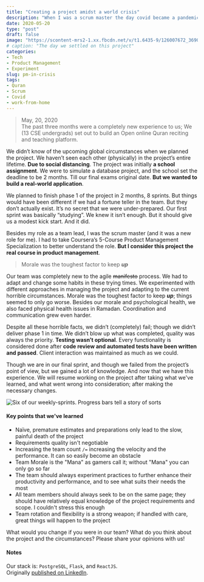 ```yaml
---
title: "Creating a project amidst a world crisis"
description: "When I was a scrum master the day covid became a pandemic."
date: 2020-05-20
type: "post"
draft: false
image: "https://scontent-mrs2-1.xx.fbcdn.net/v/t1.6435-9/126007672_3690071681014762_619242359968739194_n.jpg?_nc_cat=103&ccb=1-7&_nc_sid=730e14&_nc_ohc=UNAzmBFfirwAX8wZm39&_nc_ht=scontent-mrs2-1.xx&oh=00_AT_Jr6qM2SNaRJcppvA_dcFoZAfNCfCmVZXtk9-O_8GFxg&oe=62C00F06"
# caption: "The day we settled on this project"
categories:
- Tech
- Product Management
- Experiment
slug: pm-in-crisis
tags: 
- Quran
- Scrum
- Covid
- work-from-home
---
```


>May, 20, 2020  \
>The past three months were a completely new experience to us; We (13 CSE undergrads) set out to build an Open online Quran reciting and teaching platform.

We didn’t know of the upcoming global circumstances when we planned the project. We haven’t seen each other (physically) in the project’s entire lifetime. __Due to social distancing__. The project was initially __a school assignment__. We were to simulate a database project, and the school set the deadline to be 2 months. Till our final exams original date. __But we wanted to build a real-world application__.

We planned to finish phase 1 of the project in 2 months, 8 sprints. But things would have been different if we had a fortune teller in the team. But they don’t actually exist. It’s no secret that we were under-prepared. Our first sprint was basically “studying”. We knew it isn’t enough. But it should give us a modest kick start. And it did.

Besides my role as a team lead, I was the scrum master (and it was a new role for me). I had to take Coursera’s 5-Course Product Management Specialization to better understand the role. __But I consider this project the real course in product management__.

>Morale was the toughest factor to keep _**up**_

Our team was completely new to the agile ~~manifesto~~ process. We had to adapt and change some habits in these trying times. We experimented with different approaches in managing the project and adapting to the current horrible circumstances. Morale was the toughest factor to keep _**up**_; things seemed to only go worse. Besides our morale and psychological health, we also faced physical health issues in Ramadan. Coordination and communication grew even harder.

Despite all these horrible facts, we didn’t (completely) fail; though we didn’t deliver phase 1 in time. We didn’t blow up what was completed, quality was always the priority. __Testing wasn’t optional__. Every functionality is considered done after __code review and automated tests have been written and passed__. Client interaction was maintained as much as we could.

Though we are in our final sprint, and though we failed from the project’s point of view, but we gained a lot of knowledge. And now that we have this experience. We will resume working on the project after taking what we've learned, and what went wrong into consideration; after making the necessary changes.

![Six of our weekly-sprints. Progress bars tell a story of sorts](https://media-exp1.licdn.com/dms/image/C4D12AQGQQP9hGnAAjg/article-cover_image-shrink_720_1280/0/1589981921610?e=1659571200&v=beta&t=qX-GMSSbQZ9npQpmFOAkLtXx9LC0KJGvzyqZ95HtLT8 "Six of our weekly-sprints. Progress bars tell a story of sorts")

#### Key points that we've learned

- Naïve, premature estimates and preparations only lead to the slow, painful death of the project
- Requirements quality isn't negotiable
- Increasing the team count `/=` increasing the velocity and the performance. It can so easily become an obstacle
- Team Morale is the "Mana" as gamers call it; without "Mana" you can only go so far
- The team should always experiment practices to further enhance their productivity and performance, and to see what suits their needs the most
- All team members should always seek to be on the same page; they should have relatively equal knowledge of the project requirements and scope. I couldn't stress this enough
- Team rotation and flexibility is a strong weapon; if handled with care, great things will happen to the project

What would you change if you were in our team? What do you think about the project and the circumstances? Please share your opinions with us!

#### Notes
Our stack is: `PostgreSQL`, `Flask`, and `ReactJS`. \
Originally [published on LinkedIn](https://www.linkedin.com/pulse/starting-project-amidst-world-crisis-muhammad-hashim/).